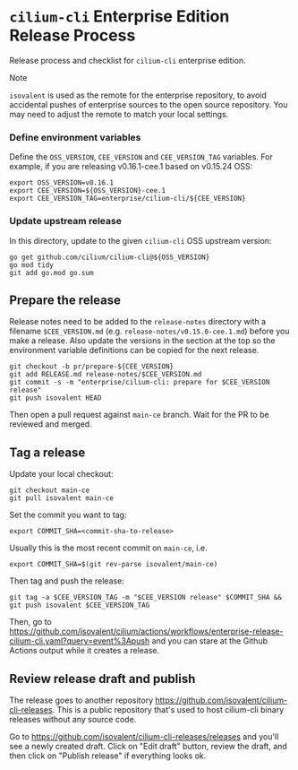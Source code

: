 # `cilium-cli` Enterprise Edition Release Process

Release process and checklist for `cilium-cli` enterprise edition.

> [!NOTE]
> `isovalent` is used as the remote for the enterprise repository, to avoid
> accidental pushes of enterprise sources to the open source repository. You
> may need to adjust the remote to match your local settings.

### Define environment variables

Define the `OSS_VERSION`, `CEE_VERSION` and `CEE_VERSION_TAG` variables. For
example, if you are releasing v0.16.1-cee.1 based on v0.15.24 OSS:

    export OSS_VERSION=v0.16.1
    export CEE_VERSION=${OSS_VERSION}-cee.1
    export CEE_VERSION_TAG=enterprise/cilium-cli/${CEE_VERSION}

### Update upstream release

In this directory, update to the given `cilium-cli` OSS upstream version:

    go get github.com/cilium/cilium-cli@${OSS_VERSION}
    go mod tidy
    git add go.mod go.sum

## Prepare the release

Release notes need to be added to the  `release-notes` directory with a
filename `$CEE_VERSION.md` (e.g. `release-notes/v0.15.0-cee.1.md`) before you
make a release. Also update the versions in the section at the top so the
environment variable definitions can be copied for the next release.

    git checkout -b pr/prepare-${CEE_VERSION}
    git add RELEASE.md release-notes/$CEE_VERSION.md
    git commit -s -m "enterprise/cilium-cli: prepare for $CEE_VERSION release"
    git push isovalent HEAD

Then open a pull request against `main-ce` branch. Wait for the PR to be reviewed and merged.

## Tag a release

Update your local checkout:

    git checkout main-ce
    git pull isovalent main-ce

Set the commit you want to tag:

    export COMMIT_SHA=<commit-sha-to-release>

Usually this is the most recent commit on `main-ce`, i.e.

    export COMMIT_SHA=$(git rev-parse isovalent/main-ce)

Then tag and push the release:

    git tag -a $CEE_VERSION_TAG -m "$CEE_VERSION release" $COMMIT_SHA && git push isovalent $CEE_VERSION_TAG

Then, go to
https://github.com/isovalent/cilium/actions/workflows/enterprise-release-cilium-cli.yaml?query=event%3Apush
and you can stare at the Github Actions output while it creates a release.

## Review release draft and publish

The release goes to another repository https://github.com/isovalent/cilium-cli-releases. This is
a public repository that's used to host cilium-cli binary releases without any source code.

Go to https://github.com/isovalent/cilium-cli-releases/releases and you'll see a newly created
draft. Click on "Edit draft" button, review the draft, and then click on "Publish release" if
everything looks ok.
